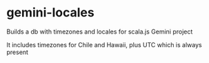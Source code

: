 # gemini-locales

Builds a db with timezones and locales for scala.js Gemini project

It includes timezones for Chile and Hawaii, plus UTC which is always present
